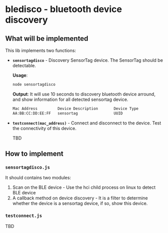 # bledisco - bluetooth device discovery

## What will be implemented
This lib implements two functions:

* **`sensortagdisco`** - Discovery SensorTag device. The SensorTag should be detectable.
    
    **Usage**: 
    ``` bash
    node sensortagdisco
    ```

    **Output**:
    It will use 10 seconds to discovery bluetooth device arround, and show information for all detected sensortag device.
    ``` bash
    Mac Address         Device Description       Device Type
    AA:BB:CC:DD:EE:FF	sensortag 				 UUID
    ```

* **`testconnect(mac_address)`** - Connect and disconnect to the device. Test the connectivity of this device.

    TBD

## How to implement

### `sensortagdisco.js`
It should contains two modules:

1. Scan on the BLE device - Use the hci child process on linux to detect BLE device
2. A callback method on device discovery - It is a filter to determine whether the device is a sensortag device, if so, show this device. 

### `testconnect.js`

TBD